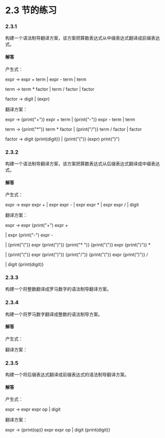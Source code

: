 # 2.3 节的练习

### 2.3.1

构建一个语法制导翻译方案，该方案把算数表达式从中缀表达式翻译成前缀表达式。

#### 解答

产生式：

expr -> expr + term | expr - term | term

term -> term * factor | term / factor | factor

factor -> digit | (expr)

翻译方案：

expr -> {print("+")} expr + term | {print("-")} expr - term | term

term -> {print("*")} term * factor | {print("/")} term / factor | factor

factor -> digit {print(digit)} | {print("(")} (expr) print(")")

### 2.3.2

构建一个语法制导翻译方案，该方案把算数表达式从后缀表达式翻译成中缀表达式。

#### 解答

产生式：

expr -> expr expr + | expr expr - | expr expr * | expr expr / | digit

翻译方案：

expr -> expr {print("+") expr + 

| expr {print("-") expr - 

| {print("(")} expr {print(")")} {print("* ")} {print("(")} expr {print(")")} * 

| {print("(")} expr {print(")")} {print("/")} {print("(")} expr {print(")")} / 

| digit {print(digit)}


### 2.3.3

构建一个将整数翻译成罗马数字的语法制导翻译方案。

### 2.3.4

构建一个将罗马数字翻译成整数的语法制导方案。

#### 解答

产生式：

翻译方案：

### 2.3.5

构建一个将后缀表达式翻译成前缀表达式的语法制导翻译方案。

#### 解答

产生式：

expr -> expr expr op | digit

翻译方案：

expr -> {print(op)} expr expr op | digit {print(digit)}

